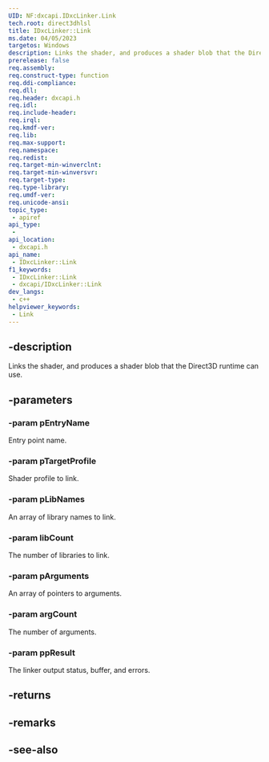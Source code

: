 ```yaml
---
UID: NF:dxcapi.IDxcLinker.Link
tech.root: direct3dhlsl
title: IDxcLinker::Link
ms.date: 04/05/2023
targetos: Windows
description: Links the shader, and produces a shader blob that the Direct3D runtime can use.
prerelease: false
req.assembly: 
req.construct-type: function
req.ddi-compliance: 
req.dll: 
req.header: dxcapi.h
req.idl: 
req.include-header: 
req.irql: 
req.kmdf-ver: 
req.lib: 
req.max-support: 
req.namespace: 
req.redist: 
req.target-min-winverclnt: 
req.target-min-winversvr: 
req.target-type: 
req.type-library: 
req.umdf-ver: 
req.unicode-ansi: 
topic_type:
 - apiref
api_type:
 - 
api_location:
 - dxcapi.h
api_name:
 - IDxcLinker::Link
f1_keywords:
 - IDxcLinker::Link
 - dxcapi/IDxcLinker::Link
dev_langs:
 - c++
helpviewer_keywords:
 - Link
---
```


## -description

Links the shader, and produces a shader blob that the Direct3D runtime can use.

## -parameters

### -param pEntryName

Entry point name.

### -param pTargetProfile

Shader profile to link.

### -param pLibNames

An array of library names to link.

### -param libCount

The number of libraries to link.

### -param pArguments

An array of pointers to arguments.

### -param argCount

The number of arguments.

### -param ppResult

The linker output status, buffer, and errors.

## -returns

## -remarks

## -see-also
